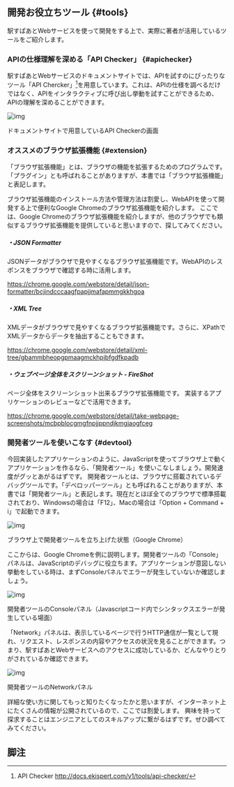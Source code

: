 ## 開発お役立ちツール {#tools}

駅すぱあとWebサービスを使って開発をする上で、実際に著者が活用しているツールをご紹介します。

### APIの仕様理解を深める「API Checker」 {#apichecker}

駅すぱあとWebサービスのドキュメントサイトでは、APIを試すのにぴったりなツール「API Chercker」[^1]を用意しています。これは、APIの仕様を調べるだけではなく、APIをインタラクティブに呼び出し挙動を試すことができるため、APIの理解を深めることができます。


![img](https://docs.google.com/drawings/d/e/2PACX-1vQInUlCEyqmk2MGZdXlTL1nO2tNRJynxbxMV9ZdZJvpx9BJISZ4m9KBkzw9Fzr2cpVMvv3cw0SD2d0X/pub?w=1394&h=755)

<p class="caption">ドキュメントサイトで用意しているAPI Checkerの画面</p>

### オススメのブラウザ拡張機能 {#extension}

「ブラウザ拡張機能」とは、ブラウザの機能を拡張するためのプログラムです。
「プラグイン」とも呼ばれることがありますが、本書では「ブラウザ拡張機能」と表記します。

ブラウザ拡張機能のインストール方法や管理方法は割愛し、WebAPIを使って開発する上で便利なGoogle Chromeのブラウザ拡張機能を紹介します。
ここでは、Google Chromeのブラウザ拡張機能を紹介しますが、他のブラウザでも類似するブラウザ拡張機能を提供していると思いますので、探してみてください。

##### ・JSON Formatter

JSONデータがブラウザで見やすくなるブラウザ拡張機能です。WebAPIのレスポンスをブラウザで確認する時に活用します。

https://chrome.google.com/webstore/detail/json-formatter/bcjindcccaagfpapjjmafapmmgkkhgoa

##### ・XML Tree

XMLデータがブラウザで見やすくなるブラウザ拡張機能です。さらに、XPathでXMLデータからデータを抽出することもできます。

https://chrome.google.com/webstore/detail/xml-tree/gbammbheopgpmaagmckhpjbfgdfkpadb

##### ・ウェブページ全体をスクリーンショット - FireShot

ページ全体をスクリーンショット出来るブラウザ拡張機能です。
実装するアプリケーションのレビューなどで活用できます。

https://chrome.google.com/webstore/detail/take-webpage-screenshots/mcbpblocgmgfnpjjppndjkmgjaogfceg

### 開発者ツールを使いこなす {#devtool}

今回実装したアプリケーションのように、JavaScriptを使ってブラウザ上で動くアプリケーションを作るなら、「開発者ツール」を使いこなしましょう。開発速度がグッとあがるはずです。
開発者ツールとは、ブラウザに搭載されているデバッグツールです。「デベロッパーツール」とも呼ばれることがありますが、本書では「開発者ツール」と表記します。現在だとほぼ全てのブラウザで標準搭載されており、Windowsの場合は「F12」、Macの場合は「Option + Command + i」で起動できます。


![img](https://docs.google.com/drawings/d/e/2PACX-1vRA6DSbkgyWfi_PjDghsvjZhXnU49zA77V3vZR16esp1zrz8xrFrQRRTgINHmwoNXJC6Srr5liWhmR0/pub?w=1393&h=784)

<p class="caption">ブラウザ上で開発者ツールを立ち上げた状態（Google Chrome）</p>

ここからは、Google Chromeを例に説明します。開発者ツールの「Console」パネルは、JavaScriptのデバッグに役立ちます。アプリケーションが意図しない挙動をしている時は、まずConsoleパネルでエラーが発生していないか確認しましょう。


![img](https://docs.google.com/drawings/d/e/2PACX-1vTXGa1E75cNr9On3Q-03Paf9JlUomwx3ta1pzSda0uIBVOtwIrdZS-qtmB7EjA1RHpdsxlMr95pi7wI/pub?w=1392&h=641)

<p class="caption">開発者ツールのConsoleパネル（Javascriptコード内でシンタックスエラーが発生している場面）</p>

「Network」パネルは、表示しているページで行うHTTP通信が一覧として現れ、リクエスト、レスポンスの内容やアクセスの状況を見ることができます。つまり、駅すぱあとWebサービスへのアクセスに成功しているか、どんなやりとりがされているか確認できます。


![img](https://docs.google.com/drawings/d/e/2PACX-1vSAYbY59MLD_lIQdp3cb1BJ7KQuVXBvjSIKes-Uz0OUJ4h08SWc4ohiC__1eBZgoHRqKGZwdhJ6BGgy/pub?w=1393&h=660)

<p class="caption">開発者ツールのNetworkパネル</p>

詳細な使い方に関してもっと知りたくなったかと思いますが、インターネット上にたくさんの情報が公開されているので、ここでは割愛します。
興味を持って探求することはエンジニアとしてのスキルアップに繋がるはずです。ぜひ調べてみてください。

## 脚注

[^1]: API Checker http://docs.ekispert.com/v1/tools/api-checker/
